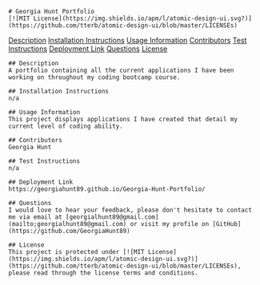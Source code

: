 
    # Georgia Hunt Portfolio
    [![MIT License](https://img.shields.io/apm/l/atomic-design-ui.svg?)](https://github.com/tterb/atomic-design-ui/blob/master/LICENSEs)
    
[Description](#description)
[Installation Instructions](#installation)
[Usage Information](#usage)
[Contributors](#contributors)
[Test Instructions](#testing)
[Deployment Link](#deployment)
[Questions](#questions)
[License](#license)


    ## Description
    A portfolio containing all the current applications I have been working on throughout my coding bootcamp course.

    ## Installation Instructions
    n/a 

    ## Usage Information
    This project displays applications I have created that detail my current level of coding ability. 

    ## Contributors
    Georgia Hunt

    ## Test Instructions
    n/a 

    ## Deployment Link
    https://georgiahunt89.github.io/Georgia-Hunt-Portfolio/

    ## Questions
    I would love to hear your feedback, please don't hesitate to contact me via email at [georgialhunt89@gmail.com](mailto;georgialhunt89@gmail.com) or visit my profile on [GitHub](https://github.com/GeorgiaHunt89)
        
    ## License
    This project is protected under [![MIT License](https://img.shields.io/apm/l/atomic-design-ui.svg?)](https://github.com/tterb/atomic-design-ui/blob/master/LICENSEs), please read through the license terms and conditions.
    